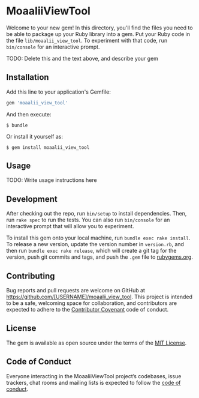 # MoaaliiViewTool

Welcome to your new gem! In this directory, you'll find the files you need to be able to package up your Ruby library into a gem. Put your Ruby code in the file `lib/moaalii_view_tool`. To experiment with that code, run `bin/console` for an interactive prompt.

TODO: Delete this and the text above, and describe your gem

## Installation

Add this line to your application's Gemfile:

```ruby
gem 'moaalii_view_tool'
```

And then execute:

    $ bundle

Or install it yourself as:

    $ gem install moaalii_view_tool

## Usage

TODO: Write usage instructions here

## Development

After checking out the repo, run `bin/setup` to install dependencies. Then, run `rake spec` to run the tests. You can also run `bin/console` for an interactive prompt that will allow you to experiment.

To install this gem onto your local machine, run `bundle exec rake install`. To release a new version, update the version number in `version.rb`, and then run `bundle exec rake release`, which will create a git tag for the version, push git commits and tags, and push the `.gem` file to [rubygems.org](https://rubygems.org).

## Contributing

Bug reports and pull requests are welcome on GitHub at https://github.com/[USERNAME]/moaalii_view_tool. This project is intended to be a safe, welcoming space for collaboration, and contributors are expected to adhere to the [Contributor Covenant](http://contributor-covenant.org) code of conduct.

## License

The gem is available as open source under the terms of the [MIT License](http://opensource.org/licenses/MIT).

## Code of Conduct

Everyone interacting in the MoaaliiViewTool project’s codebases, issue trackers, chat rooms and mailing lists is expected to follow the [code of conduct](https://github.com/[USERNAME]/moaalii_view_tool/blob/master/CODE_OF_CONDUCT.md).
